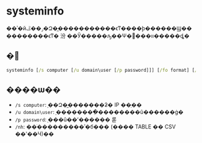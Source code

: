 # systeminfo

��ʾ�йر��ػ�Զ�̼�����������ϵͳ����ϸ������Ϣ����������ϵͳ� 汾 ��Ӳ�����ԡ��Ѱ�װ���޲�����ȡ�

## �﷨

```cmd
systeminfo [/s computer [/u domain\user [/p password]]] [/fo format] [/nh]
```

## ����ѡ��

-   `/s computer`: ָ��Զ�̼�������ƻ� IP ��ַ��
-   `/u domain\user`: ָ��������ִ��������û������ġ�
-   `/p password`: ָ���û��ʻ������ 롣
-   `/nh`: ��ֹ���������ʾ�б��� (���� TABLE �� CSV ��ʽ��Ч)��
